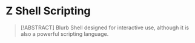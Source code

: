 # Z Shell Scripting

> [!ABSTRACT] Blurb
> Shell designed for interactive use, although it is also a powerful scripting language.
